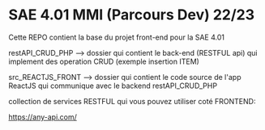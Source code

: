 # SAE 4.01 MMI (Parcours Dev) 22/23 

Cette REPO contient la base du projet front-end pour la SAE 4.01 

restAPI_CRUD_PHP --> dossier qui contient le back-end (RESTFUL api) qui implement des operation CRUD (exemple insertion ITEM)

src_REACTJS_FRONT --> dossier qui contient le code source de l'app ReactJS qui communique avec le backend restAPI_CRUD_PHP

collection de services RESTFUL qui vous pouvez utiliser coté FRONTEND:

https://any-api.com/
